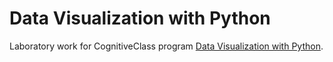# Data Visualization with Python
Laboratory work for CognitiveClass program [Data Visualization with Python](https://cognitiveclass.ai/courses/data-visualization-with-python). 
